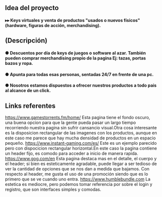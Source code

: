## **Idea del proyecto**

####  ▸▸ Keys virtuales y venta de productos "usados o nuevos físicos" (hardware, figuras de acción, merchandising).

## **(Descripción)**

####    ● Descuentos por día de keys de juegos o software al azar. También pueden comprar merchandising propio de la pagina Ej: tazas, portas bazos y ropa.

####    ● Apunta para todas esas personas, sentadas 24/7 en  frente de una pc.

####    ● Nosotros estamos dispuestos a ofrecer nuestros productos a todo pais al alcance de un click.


## **Links referentes**

https://www.gamestorrents.fm/home/
Esta pagina tiene el fondo oscuro, una buena opcion para que la gente pueda pasar un largo tiempo
recorriendo nuestra pagina sin sufrir cansancio visual.Otra cosa interesante es la disposicion rectangular 
de las imagenes con los productos, aunque en este caso me parece que hay mucha densidad de productos
en un espacio pequeño.
https://www.instant-gaming.com/es/
Este es un ejemplo parecido pero con dispocicion rectangular horizontal.En este caso la pagina contiene 
un header fijo, es comodo para acceder a inicio de manera rapida.
https://www.gog.com/en
Esta pagina destaca mas en el detalle, el cuerpo y el header; si bien es esteticamente agradable, puede llegar a ser tedioso de ver la cantidad de opciones que se nos dan a medida que bajamos. Con respecto al header, me gusta el uso de una promoción siendo que es lo primero que se ve cuando uno entra.
https://www.humblebundle.com
La estetica es mediocre, pero podemos tomar referencia por sobre el login y registro, que son interfaces simples y comodas.